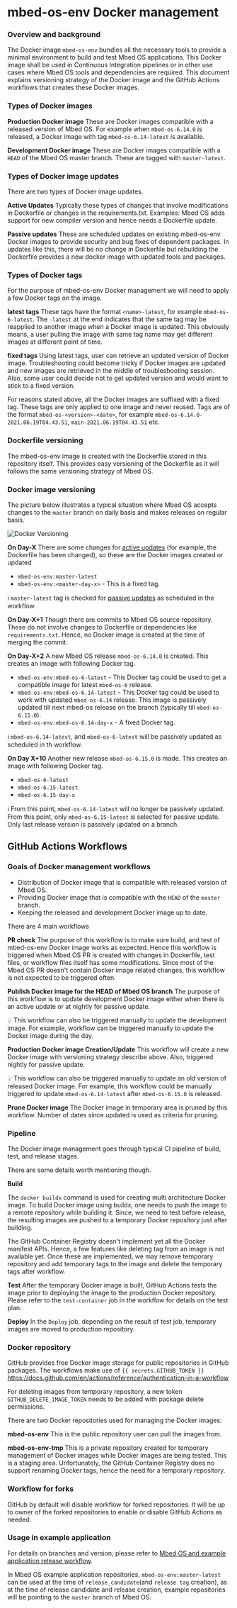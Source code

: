 # mbed-os-env Docker management

### Overview and background

The Docker image `mbed-os-env` bundles all the necessary tools to provide a minimal environment to build and test Mbed OS applications. This Docker image shall be used in Continuous Integration pipelines or in other use cases where Mbed OS tools and dependencies are required. This document explains versioning strategy of the Docker image and the GitHub Actions workflows that creates these Docker images.


### Types of Docker images

**Production Docker image**
These are Docker images compatible with a released version of Mbed OS. For example when `mbed-os-6.14.0` is released, a Docker image with tag `mbed-os-6.14-latest` is available.

**Development Docker image**
These are Docker images compatible with a `HEAD` of the Mbed OS master branch. These are tagged with `master-latest`.


### Types of Docker image updates

There are two types of Docker image updates.

**Active Updates** 
Typically these types of changes that involve modifications in Dockerfile or changes in the requirements.txt. Examples: Mbed OS adds support for new compiler version and hence needs a Dockerfile update.

**Passive updates** 
These are scheduled updates on existing mbed-os-env Docker images to provide security and bug fixes of dependent packages. In updates like this, there will be no change in Dockerfile but rebuilding the Dockerfile provides a new docker image with updated tools and packages.

### Types of Docker tags
For the purpose of mbed-os-env Docker management we will need to apply a few Docker tags on the image.

**latest tags**
These tags have the format `<name>-latest`, for example `mbed-os-6-latest`. The `-latest` at the end indicates that the same tag may be reapplied to another image when a Docker image is updated. This obviously means, a user pulling the image with same tag name may get different images at different point of time.

**fixed tags**
Using latest tags, user can retrieve an updated version of Docker image. Troubleshooting could become tricky if Docker images are updated and new images are retrieved in the middle of troubleshooting session. Also, some user could decide not to get updated version and would want to stick to a fixed version.

For reasons stated above, all the Docker images are suffixed with a fixed tag. These tags are only applied to one image and never reused. Tags are of the format `mbed-os-<version>-<date>`, for example `mbed-os-6.14.0-2021.06.19T04.43.51`, `main-2021.06.19T04.43.51` etc.

### Dockerfile versioning
The mbed-os-env image is created with the Dockerfile stored in this repository itself. This provides easy versioning of the Dockerfile as it will follows the same versioning strategy of Mbed OS.

### Docker image versioning

The picture below illustrates a typical situation where Mbed OS accepts changes to the `master` branch on daily basis and makes releases on regular basis.

![Docker Versioning](./diagrams/docker-versioning.png)

**On Day-X** There are some changes for [active updates](#Type-of-Docker-image-updates) (for example, the Dockerfile has been changed), so these are the Docker images created or updated

* `mbed-os-env:master-latest`
* `mbed-os-env:<master-day-x>` - This is a fixed tag.

:information_source: `master-latest` tag is checked for [passive updates](#Type-of-Docker-image-updates) as scheduled in the workflow.

**On Day-X+1** Though there are commits to Mbed OS source repository. These do not involve changes to Dockerfile or dependencies like `requirements.txt`. Hence, no Docker image is created at the time of merging the commit.

**On Day-X+2** A new Mbed OS release `mbed-os-6.14.0` is created. This creates an image with following Docker tag.

* `mbed-os-env:mbed-os-6-latest` - This Docker tag could be used to get a compatible image for latest `mbed-os-6` release.
* `mbed-os-env:mbed-os-6.14-latest` - This Docker tag  could be used to work with updated `mbed-os-6.14` release. This image is passively updated till next mbed-os release on the branch (typically till `mbed-os-6.15.0`).
* `mbed-os-env:mbed-os-6.14-day-x` - A fixed Docker tag.

:information_source: `mbed-os-6.14-latest`, and `mbed-os-6-latest` will be passively updated as scheduled in th workflow.

**On Day X+10** Another new release `mbed-os-6.15.0` is made. This creates an image with following Docker tag.

* `mbed-os-6-latest`
* `mbed-os-6.15-latest`
* `mbed-os-6.15-day-x`

:information_source: From this point, `mbed-os-6.14-latest` will no longer be passively updated. From this point, only `mbed-os-6.15-latest` is selected for passive update. Only last release version is passively updated on a branch.

## GitHub Actions Workflows

### Goals of Docker management workflows

* Distribution of Docker image that is compatible with released version of Mbed OS.
* Providing Docker image that is compatible with the `HEAD` of the `master` branch.
* Keeping the released and development Docker image up to date.

There are 4 main workflows

**PR check**
The purpose of this workflow is to make sure build, and test of mbed-os-env Docker image works as expected. Hence this workflow is triggered when Mbed OS PR is created with changes in Dockerfile, test files, or workflow files itself has some modifications. Since most of the Mbed OS PR doesn't contain Docker image related changes, this workflow is not expected to be triggered often.

**Publish Docker image for the HEAD of Mbed OS branch**
The purpose of this workflow is to update development Docker image either when there is an active update or at nightly for passive update.

:bulb: This workflow can also be triggered manually to update the development image. For example, workflow can be triggered manually to update the Docker image during the day.

**Production Docker image Creation/Update**
This workflow will create a new Docker image with versioning strategy describe above. Also, triggered nightly for passive update.

:bulb: This workflow can also be triggered manually to update an old version of released Docker image. For example, this workflow could be manually triggered to update `mbed-os-6.14-latest` after `mbed-os-6.15.0` is released.

**Prune Docker image**
The Docker image in temporary area is pruned by this workflow. Number of dates since updated is used as criteria for pruning.

### Pipeline

The Docker image management goes through typical CI pipeline of build, test, and release stages.

There are some details worth mentioning though.

**Build**

The `docker buildx` command is used for creating multi architecture Docker image. To build Docker image using buildx, one needs to push the image to a remote repository while building it. Since, we need to test before release, the resulting images are pushed to a temporary Docker repository just after building.

The GitHub Container Registry doesn't implement yet all the Docker manifest APIs. Hence, a few features like deleting tag from an image is not available yet. Once these are implemented, we may remove temporary repository and add temporary tags to the image and delete the temporary tags after workflow.

**Test**
After the temporary Docker image is built, GitHub Actions tests the image prior to deploying the image to the production Docker repository. Please refer to the `test-container` job in the workflow for details on the test plan.

**Deploy**
In the `Deploy` job, depending on the result of test job, temporary images are moved to production repository.

### Docker repository
GitHub provides free Docker image storage for public repositories in GitHub packages. The workflows make use of `{{ secrets.GITHUB_TOKEN }}`  https://docs.github.com/en/actions/reference/authentication-in-a-workflow

For deleting images from temporary repository, a new token `GITHUB_DELETE_IMAGE_TOKEN` needs to be added with package delete permissions.

There are two Docker repositories used for managing the Docker images:

**mbed-os-env** This is the public repository user can pull the images from.

**mbed-os-env-tmp** This is a private repository created for temporary management of Docker images while Docker images are being tested. This is a staging area. Unfortunately, the GitHub Container Registry does no support renaming Docker tags, hence the need for a temporary repository.

### Workflow for forks

GitHub by default will disable workflow for forked repositories. It will be up to owner of the forked repositories to enable or disable GitHub Actions as needed.

### Usage in example application
For details on branches and version, please refer to [Mbed OS and example application release workflow](https://os.mbed.com/docs/mbed-os/latest/introduction/versions-and-releases.html).

In Mbed OS example application repositories, `mbed-os-env:master-latest` can be used at the time of `release_candidate`(and `release tag` creation), as at the time of release candidate and release creation, example repositories will be pointing to the `master` branch of Mbed OS.
